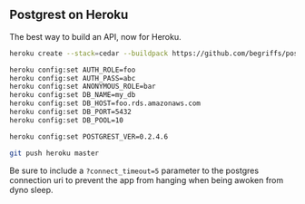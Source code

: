 ## Postgrest on Heroku

The best way to build an API, now for Heroku.

```sh
heroku create --stack=cedar --buildpack https://github.com/begriffs/postgrest-heroku.git

heroku config:set AUTH_ROLE=foo
heroku config:set AUTH_PASS=abc
heroku config:set ANONYMOUS_ROLE=bar
heroku config:set DB_NAME=my_db
heroku config:set DB_HOST=foo.rds.amazonaws.com
heroku config:set DB_PORT=5432
heroku config:set DB_POOL=10

heroku config:set POSTGREST_VER=0.2.4.6

git push heroku master
```

Be sure to include a `?connect_timeout=5` parameter to the postgres connection
uri to prevent the app from hanging when being awoken from dyno sleep.
